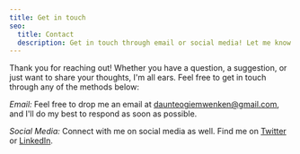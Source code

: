 ```yaml
---
title: Get in touch
seo:
  title: Contact
  description: Get in touch through email or social media! Let me know how I can help.
---
```


Thank you for reaching out! Whether you have a question, a suggestion, or just want to share your thoughts, I'm all ears. Feel free to get in touch through any of the methods below:

_Email:_
Feel free to drop me an email at [daunteogiemwenken@gmail.com](mailto:daunteogiemwenken@gmail.com), and I'll do my best to respond as soon as possible.

_Social Media:_
Connect with me on social media as well. Find me on [Twitter](https://twitter.com/silver_will_) or [LinkedIn](https://www.linkedin.com/in/daunte-o-4a596622b/).
